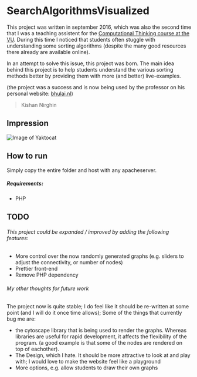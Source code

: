 # SearchAlgorithmsVisualized
This project was written in september 2016, which was also the second time that I was a teaching assistent for the [Computational Thinking course at the VU](https://www.vu.nl/nl/studiegids/2017-2018/bachelor/c-f/computer-science/index.aspx?view=module&origin=50049123&id=50049587). During this time I noticed that students often stuggle with understanding some sorting algorithms (despite the many good resources there already are available online).

In an attempt to solve this issue, this project was born. The main idea behind this project is to help students understand the various sorting methods better by providing them with more (and better) live-examples. 

(the project was a success and is now being used by the professor on his personal website: [bhulai.nl](http://bhulai.nl))
> Kishan Nirghin
## Impression
![Image of Yaktocat](https://octodex.github.com/images/yaktocat.png)

## How to run
Simply copy the entire folder and host with any apacheserver.
##### Requirements: 
* PHP

## TODO
###### This project could be expanded / improved by adding the following features:
* More control over the now randomly generated graphs (e.g. sliders to adjust the connectivity, or number of nodes)
* Prettier front-end
* Remove PHP dependency

###### My other thoughts for future work
The project now is quite stable; I do feel like it should be re-written at some point (and I will do it once time allows); Some of the things that currently bug me are: 
* the cytoscape library that is being used to render the graphs. Whereas libraries are useful for rapid development, it affects the flexibility of the program. (a good example is that some of the nodes are rendered on top of eachother).
* The Design, which I hate. It should be more attractive to look at and play with; I would love to make the website feel like a playground
* More options, e.g. allow students to draw their own graphs
